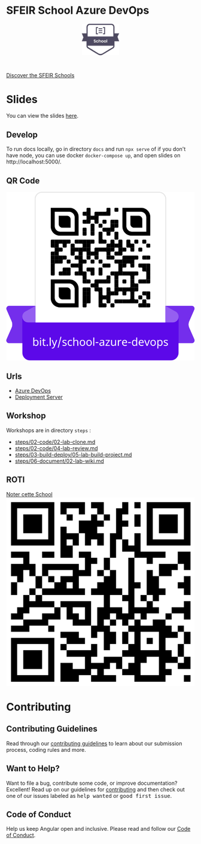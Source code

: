 # SFEIR School Azure DevOps

<p align="center">
 <img style="display:block" width="20%" height="20%" src="./docs/assets/images/sfeir-school-logo.png" alt="SFEIR School logo">
</p>

<br/>

[Discover the SFEIR Schools](https://www.sfeir.com/fr/contenus-dexperts/sfeir-school)

# Slides

You can view the slides [here](https://sfeir-open-source.github.io/sfeir-school-azure-devops/).

## Develop

To run docs locally, go in directory `docs` and run `npx serve` of if you don't have node, you can use docker `docker-compose up`, and open slides on http://localhost:5000/.

## QR Code

<img style="display:block" width="800px" src="./docs/assets/images/frame.svg" alt="SFEIR School QR Code">

## Urls

- [Azure DevOps](https://dev.azure.com/sfeir-schools/AzureDevops-1)
- [Deployment Server](http://prod0.azure-devops.sfeir.school/)

## Workshop

Workshops are in directory `steps` : 

- [steps/02-code/02-lab-clone.md](https://github.com/sfeir-open-source/sfeir-school-azure-devops/blob/main/steps/02-code/02-lab-clone.md)
- [steps/02-code/04-lab-review.md](https://github.com/sfeir-open-source/sfeir-school-azure-devops/blob/main/steps/02-code/04-lab-review.md)
- [steps/03-build-deploy/05-lab-build-project.md](https://github.com/sfeir-open-source/sfeir-school-azure-devops/blob/main/steps/03-build-deploy/05-lab-build-project.md)
- [steps/06-document/02-lab-wiki.md](https://github.com/sfeir-open-source/sfeir-school-azure-devops/blob/main/steps/06-document/02-lab-wiki.md)


## ROTI

[Noter cette School](https://roti.express/r/sfeir-azure-devops?lang=fr)
<img style="display:block" width="800px" src="./docs/assets/images/roti.png" alt="SFEIR School ROTI QR Code">

# Contributing

## Contributing Guidelines

Read through our [contributing guidelines][contributing] to learn about our submission process, coding rules and more.

## Want to Help?

Want to file a bug, contribute some code, or improve documentation? Excellent! Read up on our guidelines for [contributing][contributing] and then check out one of our issues labeled as <kbd>help wanted</kbd> or <kbd>good first issue</kbd>.

## Code of Conduct

Help us keep Angular open and inclusive. Please read and follow our [Code of Conduct][codeofconduct].

[contributing]: CONTRIBUTING.md
[codeofconduct]: https://github.com/sfeir-open-source/code-of-conduct/blob/master/CODE_OF_CONDUCT.md
